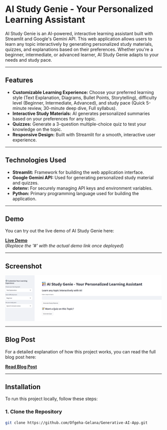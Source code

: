 # AI Study Genie - Your Personalized Learning Assistant

AI Study Genie is an AI-powered, interactive learning assistant built with Streamlit and Google's Gemini API. This web application allows users to learn any topic interactively by generating personalized study materials, quizzes, and explanations based on their preferences. Whether you're a beginner, intermediate, or advanced learner, AI Study Genie adapts to your needs and study pace.

---

## Features

- **Customizable Learning Experience:** Choose your preferred learning style (Text Explanation, Diagrams, Bullet Points, Storytelling), difficulty level (Beginner, Intermediate, Advanced), and study pace (Quick 5-minute review, 30-minute deep dive, Full syllabus).
- **Interactive Study Materials:** AI generates personalized summaries based on your preferences for any topic.
- **Quizzes:** Generate a 3-question multiple-choice quiz to test your knowledge on the topic.
- **Responsive Design:** Built with Streamlit for a smooth, interactive user experience.

---

## Technologies Used

- **Streamlit:** Framework for building the web application interface.
- **Google Gemini API:** Used for generating personalized study material and quizzes.
- **dotenv:** For securely managing API keys and environment variables.
- **Python:** Primary programming language used for building the application.

---

## Demo

You can try out the live demo of AI Study Genie here:

[**Live Demo**](#)  
(*Replace the '#' with the actual demo link once deployed*)

---

## Screenshot

![AI Study Genie Screenshot](https://raw.githubusercontent.com/Ofgeha-Gelana/Generative-AI-App/refs/heads/main/src/Screenshot%20from%202025-02-04%2006-23-52.png)  
<!-- (*Replace the screenshot link with the actual path to the image in your repository*) -->

---

## Blog Post

For a detailed explanation of how this project works, you can read the full blog post here:

[**Read Blog Post**](https://medium.com/@ofgehagelana2019/building-an-ai-powered-personalized-learning-assistant-with-streamlit-and-gemini-api-cebe9d9f19dc)  
<!-- (*Replace the '#' with the actual blog link once published*) -->

---

## Installation

To run this project locally, follow these steps:

### 1. Clone the Repository

```bash
git clone https://github.com/Ofgeha-Gelana/Generative-AI-App.git